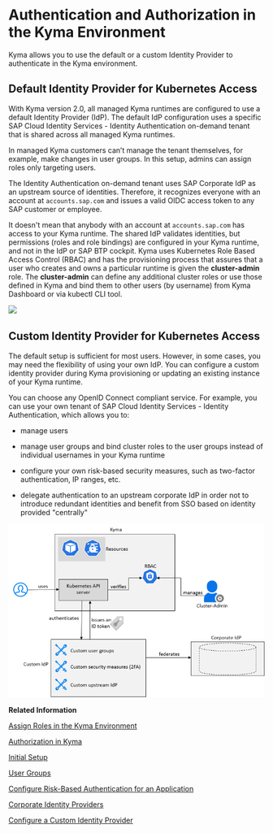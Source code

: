 <!-- loio85200d8509004236b2a3a637bf1471a8 -->

# Authentication and Authorization in the Kyma Environment

Kyma allows you to use the default or a custom Identity Provider to authenticate in the Kyma environment.



<a name="loio85200d8509004236b2a3a637bf1471a8__section_jsc_p14_zkb"/>

## Default Identity Provider for Kubernetes Access

With Kyma version 2.0, all managed Kyma runtimes are configured to use a default Identity Provider \(IdP\). The default IdP configuration uses a specific SAP Cloud Identity Services - Identity Authentication on-demand tenant that is shared across all managed Kyma runtimes.

In managed Kyma customers can’t manage the tenant themselves, for example, make changes in user groups. In this setup, admins can assign roles only targeting users.

The Identity Authentication on-demand tenant uses SAP Corporate IdP as an upstream source of identities. Therefore, it recognizes everyone with an account at `accounts.sap.com` and issues a valid OIDC access token to any SAP customer or employee.

It doesn't mean that anybody with an account at `accounts.sap.com` has access to your Kyma runtime. The shared IdP validates identities, but permissions \(roles and role bindings\) are configured in your Kyma runtime, and not in the IdP or SAP BTP cockpit. Kyma uses Kubernetes Role Based Access Control \(RBAC\) and has the provisioning process that assures that a user who creates and owns a particular runtime is given the **cluster-admin** role. The **cluster-admin** can define any additional cluster roles or use those defined in Kyma and bind them to other users \(by username\) from Kyma Dashboard or via kubectl CLI tool.

 ![](images/7240dd926dfc422998a2630d59c01be1.image) 



<a name="loio85200d8509004236b2a3a637bf1471a8__section_rqx_sbr_psb"/>

## Custom Identity Provider for Kubernetes Access

The default setup is sufficient for most users. However, in some cases, you may need the flexibility of using your own IdP. You can configure a custom identity provider during Kyma provisioning or updating an existing instance of your Kyma runtime.

You can choose any OpenID Connect compliant service. For example, you can use your own tenant of SAP Cloud Identity Services - Identity Authentication, which allows you to:

-   manage users

-   manage user groups and bind cluster roles to the user groups instead of individual usernames in your Kyma runtime

-   configure your own risk-based security measures, such as two-factor authentication, IP ranges, etc.

-   delegate authentication to an upstream corporate IdP in order not to introduce redundant identities and benefit from SSO based on identity provided "centrally"


 ![](images/Custom_Identity_Provider_e045058.png) 

**Related Information**  


[Assign Roles in the Kyma Environment](../50-administration-and-ops/assign-roles-in-the-kyma-environment-148ae38.md "Kyma uses roles to manage access within the cluster. Every Kyma cluster comes with predefined roles, for example, for admins and developers, which give the assigned users the permissions suitable for their purposes.")

[Authorization in Kyma](https://kyma-project.io/docs/kyma/latest/04-operation-guides/security/sec-02-authorization-in-kyma)

[Initial Setup](https://help.sap.com/viewer/6d6d63354d1242d185ab4830fc04feb1/LATEST/en-US/31af7da133874e199a7df1d42905241b.html)

[User Groups](https://help.sap.com/viewer/6d6d63354d1242d185ab4830fc04feb1/LATEST/en-US/ddd067c899f94e2f9006cc4dd417be80.html)

[Configure Risk-Based Authentication for an Application](https://help.sap.com/viewer/6d6d63354d1242d185ab4830fc04feb1/LATEST/en-US/bc52fbf3d59447bbb6aa22f80d8b6056.html)

[Corporate Identity Providers](https://help.sap.com/docs/IDENTITY_AUTHENTICATION/6d6d63354d1242d185ab4830fc04feb1/19f3eca47db643b6aad448b5dc1075ad.html?locale=en-US)

[Configure a Custom Identity Provider](configure-a-custom-identity-provider-67bcc6e.md "Enable the Kyma environment with a custom identity provider.")

